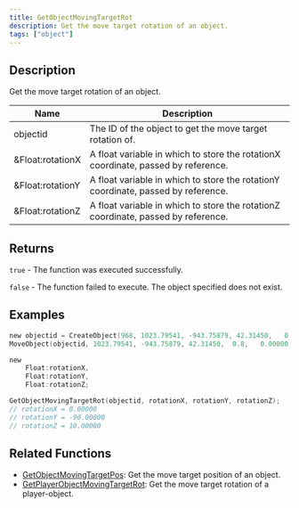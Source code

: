 ```yaml
---
title: GetObjectMovingTargetRot
description: Get the move target rotation of an object.
tags: ["object"]
---
```


<VersionWarn version='omp v1.1.0.2612' />

## Description

Get the move target rotation of an object.

| Name             | Description                                                                       |
|------------------|-----------------------------------------------------------------------------------|
| objectid         | The ID of the object to get the move target rotation of.                          |
| &Float:rotationX | A float variable in which to store the rotationX coordinate, passed by reference. |
| &Float:rotationY | A float variable in which to store the rotationY coordinate, passed by reference. |
| &Float:rotationZ | A float variable in which to store the rotationZ coordinate, passed by reference. |

## Returns

`true` - The function was executed successfully.

`false` - The function failed to execute. The object specified does not exist.

## Examples

```c
new objectid = CreateObject(968, 1023.79541, -943.75879, 42.31450,   0.00000, 0.00000, 10.00000);
MoveObject(objectid, 1023.79541, -943.75879, 42.31450,  0.8,   0.00000, -90.00000, 10.00000);

new 
    Float:rotationX,
    Float:rotationY,
    Float:rotationZ;

GetObjectMovingTargetRot(objectid, rotationX, rotationY, rotationZ);
// rotationX = 0.00000
// rotationY = -90.00000
// rotationZ = 10.00000
```

## Related Functions

- [GetObjectMovingTargetPos](GetObjectMovingTargetPos): Get the move target position of an object.
- [GetPlayerObjectMovingTargetRot](GetPlayerObjectMovingTargetRot): Get the move target rotation of a player-object.
